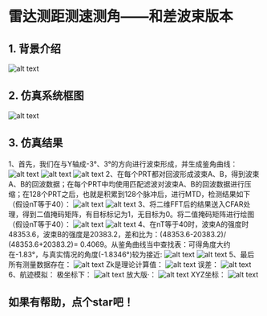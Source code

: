 # 雷达测距测速测角——和差波束版本

## 1. 背景介绍
![alt text](image-1.png)
## 2. 仿真系统框图
![alt text](image.png)
## 3. 仿真结果
1、首先，我们在与Y轴成-3°、3°的方向进行波束形成，并生成鉴角曲线：
![alt text](image-2.png)
![alt text](image-3.png)
![alt text](image-4.png)
2、在每个PRT都对回波形成波束A、B，得到波束A、B的回波数据；在每个PRT中均使用匹配滤波对波束A、B的回波数据进行压缩；在128个PRT之后，也就是积累到128个脉冲后，进行MTD，检测结果如下（假设nT等于40）：
![alt text](image-5.png)
![alt text](image-6.png)
3、将二维FFT后的结果送入CFAR处理，得到二值掩码矩阵，有目标标记为1，无目标为0。将二值掩码矩阵进行绘图（假设nT等于40）：
![alt text](image-7.png)
![alt text](image-8.png)
4、在nT等于40时，波束A的强度时48353.6，波束B的强度是20383.2，差和比为：(48353.6-20383.2)/ (48353.6+20383.2)= 0.4069。从鉴角曲线当中查找表：可得角度大约在-1.83°，与真实情况的角度(-1.8346°)较为接近:
![alt text](image-9.png)
![alt text](image-10.png)
5、最后所有测量数据存在：
![alt text](image-11.png)
Zk是理论计算值：
![alt text](image-12.png)
误差：
![alt text](image-13.png)
6、航迹模拟：
极坐标下：
![alt text](detect_polar.gif)
放大版·：
![alt text](detect_polar1.gif)
XYZ坐标：
![alt text](detect_xy.gif)
## 如果有帮助，点个star吧！